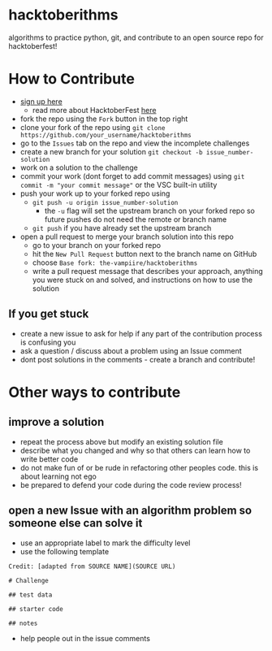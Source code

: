 # hacktoberithms
algorithms to practice python, git, and contribute to an open source repo for hacktoberfest!

# How to Contribute
- [sign up here](https://hacktoberfest.digitalocean.com/sign_up/register)
  - read more about HacktoberFest [here](https://hacktoberfest.digitalocean.com/details)
- fork the repo using the `Fork` button in the top right
- clone your fork of the repo using `git clone https://github.com/your_username/hacktoberithms`
- go to the `Issues` tab on the repo and view the incomplete challenges
- create a new branch for your solution `git checkout -b issue_number-solution`
- work on a solution to the challenge
- commit your work (dont forget to add commit messages) using `git commit -m "your commit message"` or the VSC built-in utility
- push your work up to your forked repo using
  - `git push -u origin issue_number-solution`
    - the `-u` flag will set the upstream branch on your forked repo so future pushes do not need the remote or branch name
  - `git push` if you have already set the upstream branch
- open a pull request to merge your branch solution into this repo
  - go to your branch on your forked repo
  - hit the `New Pull Request` button next to the branch name on GitHub
  - choose `Base fork: the-vampiire/hacktoberithms`
  - write a pull request message that describes your approach, anything you were stuck on and solved, and instructions on how to use the solution

## If you get stuck
- create a new issue to ask for help if any part of the contribution process is confusing you
- ask a question / discuss about a problem using an Issue comment
- dont post solutions in the comments - create a branch and contribute!

# Other ways to contribute

## improve a solution
- repeat the process above but modify an existing solution file
- describe what you changed and why so that others can learn how to write better code
- do not make fun of or be rude in refactoring other peoples code. this is about learning not ego
- be prepared to defend your code during the code review process!

## open a new Issue with an algorithm problem so someone else can solve it
- use an appropriate label to mark the difficulty level
- use the following template
```
Credit: [adapted from SOURCE NAME](SOURCE URL)

# Challenge

## test data

## starter code

## notes
```

- help people out in the issue comments